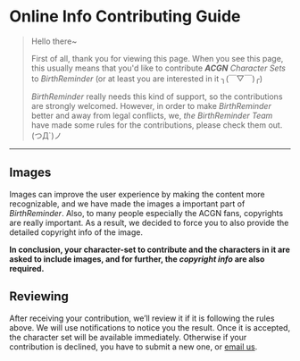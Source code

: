 # Online Info Contributing Guide
> Hello there~
>
> First of all, thank you for viewing this page. When you see this page, this usually means that you'd like to contribute _**ACGN** Character Sets_ to _BirthReminder_ (or at least you are interested in it ╮(￣▽￣)╭)
>
> _BirthReminder_ really needs this kind of support, so the contributions are strongly welcomed. However, in order to make _BirthReminder_ better and away from legal conflicts, we, _the BirthReminder Team_ have made some rules for the contributions, please check them out. (つД`)ノ
___

## Images
Images can improve the user experience by making the content more recognizable, and we have made the images a important part of _BirthReminder_.
Also, to many people especially the ACGN fans, copyrights are really important. As a result, we decided to force you to also provide the detailed copyright info of the image.

**In conclusion, your character-set to contribute and the characters in it are asked to include images, and for further, the _copyright info_ are also required.**

## Reviewing
After receiving your contribution, we’ll review it if it is following the rules above. We will use notifications to notice you the result. Once it is accepted, the character set will be available immediately. Otherwise if your contribution is declined, you have to submit a new one, or [email us](mailto://CaptainYukinoshitaHachiman@tcwq.tech).
